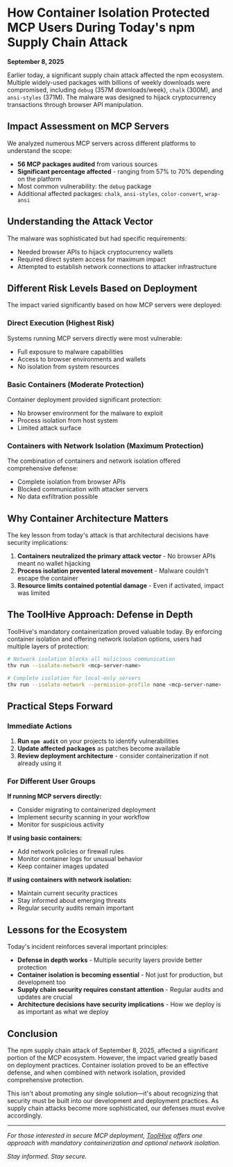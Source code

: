 # How Container Isolation Protected MCP Users During Today's npm Supply Chain Attack

**September 8, 2025**

Earlier today, a significant supply chain attack affected the npm ecosystem. Multiple widely-used packages with billions of weekly downloads were compromised, including `debug` (357M downloads/week), `chalk` (300M), and `ansi-styles` (371M). The malware was designed to hijack cryptocurrency transactions through browser API manipulation.

## Impact Assessment on MCP Servers

We analyzed numerous MCP servers across different platforms to understand the scope:

- **56 MCP packages audited** from various sources
- **Significant percentage affected** - ranging from 57% to 70% depending on the platform
- Most common vulnerability: the `debug` package
- Additional affected packages: `chalk`, `ansi-styles`, `color-convert`, `wrap-ansi`

## Understanding the Attack Vector

The malware was sophisticated but had specific requirements:
- Needed browser APIs to hijack cryptocurrency wallets
- Required direct system access for maximum impact
- Attempted to establish network connections to attacker infrastructure

## Different Risk Levels Based on Deployment

The impact varied significantly based on how MCP servers were deployed:

### Direct Execution (Highest Risk)
Systems running MCP servers directly were most vulnerable:
- Full exposure to malware capabilities
- Access to browser environments and wallets
- No isolation from system resources

### Basic Containers (Moderate Protection)
Container deployment provided significant protection:
- No browser environment for the malware to exploit
- Process isolation from host system
- Limited attack surface

### Containers with Network Isolation (Maximum Protection)
The combination of containers and network isolation offered comprehensive defense:
- Complete isolation from browser APIs
- Blocked communication with attacker servers
- No data exfiltration possible

## Why Container Architecture Matters

The key lesson from today's attack is that architectural decisions have security implications:

1. **Containers neutralized the primary attack vector** - No browser APIs meant no wallet hijacking
2. **Process isolation prevented lateral movement** - Malware couldn't escape the container
3. **Resource limits contained potential damage** - Even if activated, impact was limited

## The ToolHive Approach: Defense in Depth

ToolHive's mandatory containerization proved valuable today. By enforcing container isolation and offering network isolation options, users had multiple layers of protection:

```bash
# Network isolation blocks all malicious communication
thv run --isolate-network <mcp-server-name>

# Complete isolation for local-only servers
thv run --isolate-network --permission-profile none <mcp-server-name>
```

## Practical Steps Forward

### Immediate Actions
1. **Run `npm audit`** on your projects to identify vulnerabilities
2. **Update affected packages** as patches become available
3. **Review deployment architecture** - consider containerization if not already using it

### For Different User Groups

**If running MCP servers directly:**
- Consider migrating to containerized deployment
- Implement security scanning in your workflow
- Monitor for suspicious activity

**If using basic containers:**
- Add network policies or firewall rules
- Monitor container logs for unusual behavior
- Keep container images updated

**If using containers with network isolation:**
- Maintain current security practices
- Stay informed about emerging threats
- Regular security audits remain important

## Lessons for the Ecosystem

Today's incident reinforces several important principles:

- **Defense in depth works** - Multiple security layers provide better protection
- **Container isolation is becoming essential** - Not just for production, but development too
- **Supply chain security requires constant attention** - Regular audits and updates are crucial
- **Architecture decisions have security implications** - How we deploy is as important as what we deploy

## Conclusion

The npm supply chain attack of September 8, 2025, affected a significant portion of the MCP ecosystem. However, the impact varied greatly based on deployment practices. Container isolation proved to be an effective defense, and when combined with network isolation, provided comprehensive protection.

This isn't about promoting any single solution—it's about recognizing that security must be built into our development and deployment practices. As supply chain attacks become more sophisticated, our defenses must evolve accordingly.

---

*For those interested in secure MCP deployment, [ToolHive](https://docs.stacklok.com/toolhive) offers one approach with mandatory containerization and optional network isolation.*

*Stay informed. Stay secure.*